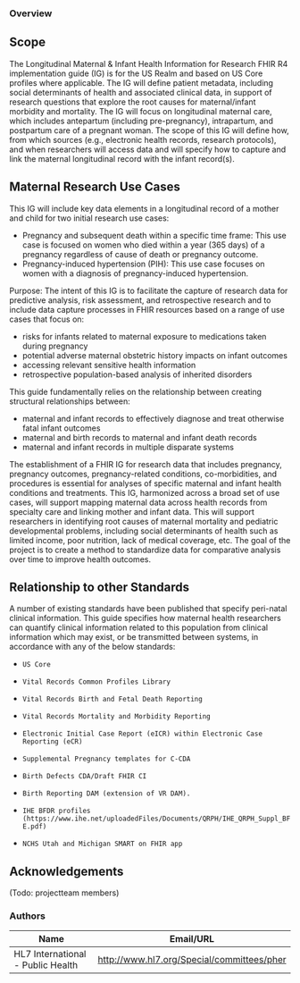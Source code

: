 ### Overview

## Scope

The Longitudinal Maternal & Infant Health Information for Research FHIR R4 implementation guide (IG) is for the US Realm and based on US Core profiles where applicable. The IG will define patient metadata, including social determinants of health and associated clinical data, in support of research questions that explore the root causes for maternal/infant morbidity and mortality. The IG will focus on longitudinal maternal care, which includes antepartum (including pre-pregnancy), intrapartum, and postpartum care of a pregnant woman. The scope of this IG will define how, from which sources (e.g., electronic health records, research protocols), and when researchers will access data and will specify how to capture and link the maternal longitudinal record with the infant record(s).

## Maternal Research Use Cases

This IG will include key data elements in a longitudinal record of a mother and child for two initial research use cases:

*    Pregnancy and subsequent death within a specific time frame:  This use case is focused on women who died within a year (365 days) of a pregnancy regardless of cause of death or pregnancy outcome.
*    Pregnancy-induced hypertension (PIH): This use case focuses on women with a diagnosis of pregnancy-induced hypertension.

Purpose: The intent of this IG is to facilitate the capture of research data for predictive analysis, risk assessment, and retrospective research and to include data capture processes in FHIR resources based on a range of use cases that focus on:
* risks for infants related to maternal exposure to medications taken during pregnancy
* potential adverse maternal obstetric history impacts on infant outcomes
* accessing relevant sensitive health information
* retrospective population-based analysis of inherited disorders

This guide fundamentally relies on the relationship between creating structural relationships between:
* maternal and infant records to effectively diagnose and treat otherwise fatal infant outcomes
* maternal and birth records to maternal and infant death records
* maternal and infant records in multiple disparate systems

The establishment of a FHIR IG for research data that includes pregnancy, pregnancy outcomes, pregnancy-related conditions, co-morbidities, and procedures is essential for analyses of specific maternal and infant health conditions and treatments. This IG, harmonized across a broad set of use cases, will support mapping maternal data across health records from specialty care and linking mother and infant data. This will support researchers in identifying root causes of maternal mortality and pediatric developmental problems, including social determinants of health such as limited income, poor nutrition, lack of medical coverage, etc. The goal of the project is to create a method to standardize data for comparative analysis over time to improve health outcomes.

## Relationship to other Standards

A number of existing standards have been published that specify peri-natal clinical information. This guide specifies how maternal health researchers can quantify clinical information related to this population from clinical information which may exist, or be transmitted between systems, in accordance with any of the below standards:
*     US Core
*     Vital Records Common Profiles Library
*     Vital Records Birth and Fetal Death Reporting
*     Vital Records Mortality and Morbidity Reporting
*     Electronic Initial Case Report (eICR) within Electronic Case Reporting (eCR)
*     Supplemental Pregnancy templates for C-CDA
*     Birth Defects CDA/Draft FHIR CI
*     Birth Reporting DAM (extension of VR DAM).
*     IHE BFDR profiles (https://www.ihe.net/uploadedFiles/Documents/QRPH/IHE_QRPH_Suppl_BFDR-E.pdf)
*     NCHS Utah and Michigan SMART on FHIR app

## Acknowledgements
(Todo: projectteam members)



### Authors

<table>
<thead>
<tr>
<th>Name</th>
<th>Email/URL</th>
</tr>
</thead>
<tbody>
<tr>
<td>HL7 International - Public Health</td>
<td><a href="http://www.hl7.org/Special/committees/pher" target="_new">http://www.hl7.org/Special/committees/pher</a></td>
</tr>
</tbody>
</table>


